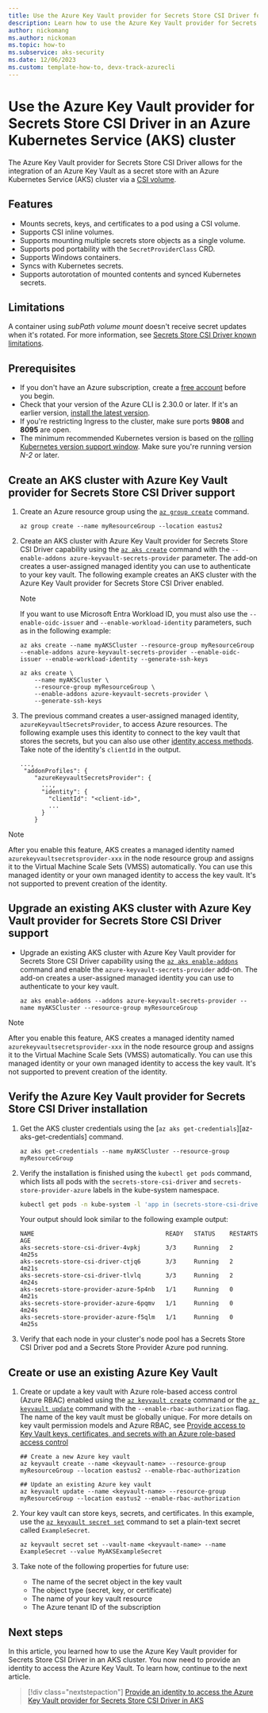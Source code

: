 ```yaml
---
title: Use the Azure Key Vault provider for Secrets Store CSI Driver for Azure Kubernetes Service (AKS) secrets
description: Learn how to use the Azure Key Vault provider for Secrets Store CSI Driver to integrate secrets stores with Azure Kubernetes Service (AKS).
author: nickomang
ms.author: nickoman
ms.topic: how-to
ms.subservice: aks-security
ms.date: 12/06/2023
ms.custom: template-how-to, devx-track-azurecli
---
```


# Use the Azure Key Vault provider for Secrets Store CSI Driver in an Azure Kubernetes Service (AKS) cluster

The Azure Key Vault provider for Secrets Store CSI Driver allows for the integration of an Azure Key Vault as a secret store with an Azure Kubernetes Service (AKS) cluster via a [CSI volume][kube-csi].

## Features

* Mounts secrets, keys, and certificates to a pod using a CSI volume.
* Supports CSI inline volumes.
* Supports mounting multiple secrets store objects as a single volume.
* Supports pod portability with the `SecretProviderClass` CRD.
* Supports Windows containers.
* Syncs with Kubernetes secrets.
* Supports autorotation of mounted contents and synced Kubernetes secrets.

## Limitations

A container using *subPath volume mount* doesn't receive secret updates when it's rotated. For more information, see [Secrets Store CSI Driver known limitations](https://secrets-store-csi-driver.sigs.k8s.io/known-limitations.html#secrets-not-rotated-when-using-subpath-volume-mount).

## Prerequisites

* If you don't have an Azure subscription, create a [free account](https://azure.microsoft.com/free/?WT.mc_id=A261C142F) before you begin.
* Check that your version of the Azure CLI is 2.30.0 or later. If it's an earlier version, [install the latest version](/cli/azure/install-azure-cli).
* If you're restricting Ingress to the cluster, make sure ports **9808** and **8095** are open.
* The minimum recommended Kubernetes version is based on the [rolling Kubernetes version support window][kubernetes-version-support]. Make sure you're running version *N-2* or later.

## Create an AKS cluster with Azure Key Vault provider for Secrets Store CSI Driver support

1. Create an Azure resource group using the [`az group create`][az-group-create] command.

    ```azurecli-interactive
    az group create --name myResourceGroup --location eastus2
    ```

1. Create an AKS cluster with Azure Key Vault provider for Secrets Store CSI Driver capability using the [`az aks create`][az-aks-create] command with the `--enable-addons azure-keyvault-secrets-provider` parameter. The add-on creates a user-assigned managed identity you can use to authenticate to your key vault. The following example creates an AKS cluster with the Azure Key Vault provider for Secrets Store CSI Driver enabled.

    > [!NOTE]
    > If you want to use Microsoft Entra Workload ID, you must also use the `--enable-oidc-issuer` and `--enable-workload-identity` parameters, such as in the following example:
    >
    > ```azurecli-interactive
    > az aks create --name myAKSCluster --resource-group myResourceGroup --enable-addons azure-keyvault-secrets-provider --enable-oidc-issuer --enable-workload-identity --generate-ssh-keys
    > ```

    ```azurecli-interactive
    az aks create \
        --name myAKSCluster \
        --resource-group myResourceGroup \
        --enable-addons azure-keyvault-secrets-provider \
        --generate-ssh-keys
    ```

1. The previous command creates a user-assigned managed identity, `azureKeyvaultSecretsProvider`, to access Azure resources. The following example uses this identity to connect to the key vault that stores the secrets, but you can also use other [identity access methods][identity-access-methods]. Take note of the identity's `clientId` in the output.

    ```output
    ...,
     "addonProfiles": {
        "azureKeyvaultSecretsProvider": {
          ...,
          "identity": {
            "clientId": "<client-id>",
            ...
          }
        }
    ```

> [!NOTE]
> After you enable this feature, AKS creates a managed identity named `azurekeyvaultsecretsprovider-xxx` in the node resource group and assigns it to the Virtual Machine Scale Sets (VMSS) automatically. You can use this managed identity or your own managed identity to access the key vault. It's not supported to prevent creation of the identity.

## Upgrade an existing AKS cluster with Azure Key Vault provider for Secrets Store CSI Driver support

* Upgrade an existing AKS cluster with Azure Key Vault provider for Secrets Store CSI Driver capability using the [`az aks enable-addons`][az-aks-enable-addons] command and enable the `azure-keyvault-secrets-provider` add-on. The add-on creates a user-assigned managed identity you can use to authenticate to your key vault.

    ```azurecli-interactive
    az aks enable-addons --addons azure-keyvault-secrets-provider --name myAKSCluster --resource-group myResourceGroup
    ```

> [!NOTE]
> After you enable this feature, AKS creates a managed identity named `azurekeyvaultsecretsprovider-xxx` in the node resource group and assigns it to the Virtual Machine Scale Sets (VMSS) automatically. You can use this managed identity or your own managed identity to access the key vault. It's not supported to prevent creation of the identity.

## Verify the Azure Key Vault provider for Secrets Store CSI Driver installation

1. Get the AKS cluster credentials using the [`az aks get-credentials`][az-aks-get-credentials] command.

    ```azurecli-interactive
    az aks get-credentials --name myAKSCluster --resource-group myResourceGroup
    ```

1. Verify the installation is finished using the `kubectl get pods` command, which lists all pods with the `secrets-store-csi-driver` and `secrets-store-provider-azure` labels in the kube-system namespace.

    ```bash
    kubectl get pods -n kube-system -l 'app in (secrets-store-csi-driver,secrets-store-provider-azure)'
    ```

    Your output should look similar to the following example output:

    ```output
    NAME                                     READY   STATUS    RESTARTS   AGE
    aks-secrets-store-csi-driver-4vpkj       3/3     Running   2          4m25s
    aks-secrets-store-csi-driver-ctjq6       3/3     Running   2          4m21s
    aks-secrets-store-csi-driver-tlvlq       3/3     Running   2          4m24s
    aks-secrets-store-provider-azure-5p4nb   1/1     Running   0          4m21s
    aks-secrets-store-provider-azure-6pqmv   1/1     Running   0          4m24s
    aks-secrets-store-provider-azure-f5qlm   1/1     Running   0          4m25s
    ```

1. Verify that each node in your cluster's node pool has a Secrets Store CSI Driver pod and a Secrets Store Provider Azure pod running.

## Create or use an existing Azure Key Vault

1. Create or update a key vault with Azure role-based access control (Azure RBAC) enabled using the [`az keyvault create`][az-keyvault-create] command or the [`az keyvault update`][az-keyvault-update] command with the `--enable-rbac-authorization` flag. The name of the key vault must be globally unique. For more details on key vault permission models and Azure RBAC, see [Provide access to Key Vault keys, certificates, and secrets with an Azure role-based access control](/azure/key-vault/general/rbac-guide)

    ```azurecli-interactive
    ## Create a new Azure key vault
    az keyvault create --name <keyvault-name> --resource-group myResourceGroup --location eastus2 --enable-rbac-authorization

    ## Update an existing Azure key vault
    az keyvault update --name <keyvault-name> --resource-group myResourceGroup --location eastus2 --enable-rbac-authorization
    ```

1. Your key vault can store keys, secrets, and certificates. In this example, use the [`az keyvault secret set`][az-keyvault-secret-set] command to set a plain-text secret called `ExampleSecret`.

    ```azurecli-interactive
    az keyvault secret set --vault-name <keyvault-name> --name ExampleSecret --value MyAKSExampleSecret
    ```

1. Take note of the following properties for future use:

   * The name of the secret object in the key vault
   * The object type (secret, key, or certificate)
   * The name of your key vault resource
   * The Azure tenant ID of the subscription

## Next steps

In this article, you learned how to use the Azure Key Vault provider for Secrets Store CSI Driver in an AKS cluster. You now need to provide an identity to access the Azure Key Vault. To learn how, continue to the next article.

> [!div class="nextstepaction"]
> [Provide an identity to access the Azure Key Vault provider for Secrets Store CSI Driver in AKS](./csi-secrets-store-identity-access.md)

<!-- LINKS INTERNAL -->
[az-aks-create]: /cli/azure/aks#az-aks-create
[az-aks-enable-addons]: /cli/azure/aks#az-aks-enable-addons
[identity-access-methods]: ./csi-secrets-store-identity-access.md
[az-keyvault-create]: /cli/azure/keyvault#az-keyvault-create.md
[az-keyvault-update]: /cli/azure/keyvault#az-keyvault-update.md
[az-keyvault-secret-set]: /cli/azure/keyvault#az-keyvault-secret-set.md
[az-group-create]: /cli/azure/group#az-group-create

<!-- LINKS EXTERNAL -->
[kube-csi]: https://kubernetes-csi.github.io/docs/
[kubernetes-version-support]: ./supported-kubernetes-versions.md?tabs=azure-cli#kubernetes-version-support-policy
